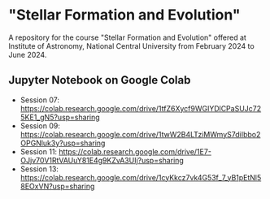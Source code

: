 # "Stellar Formation and Evolution"

A repository for the course "Stellar Formation and Evolution" offered at Institute of Astronomy, National Central University from February 2024 to June 2024.

## Jupyter Notebook on Google Colab

- Session 07: https://colab.research.google.com/drive/1tfZ6Xycf9WGIYDlCPaSUJc725KE1_gN5?usp=sharing
- Session 09: https://colab.research.google.com/drive/1twW2B4LTziMWmyS7diIbbo2OPGNluk3y?usp=sharing
- Session 11: https://colab.research.google.com/drive/1E7-OJjv70V1RtVAUuY81E4g9KZvA3UIj?usp=sharing
- Session 13: https://colab.research.google.com/drive/1cyKkcz7vk4G53f_7_yB1pEtNl58EOxVN?usp=sharing
